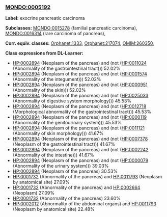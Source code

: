 
### [MONDO:0005192](http://purl.obolibrary.org/obo/MONDO_0005192)
**Label:** exocrine pancreatic carcinoma

**Subclasses:** [MONDO:0015278](http://purl.obolibrary.org/obo/MONDO_0015278) (familial pancreatic carcinoma), [MONDO:0016314](http://purl.obolibrary.org/obo/MONDO_0016314) (rare carcinoma of pancreas), 

**Corr. equiv. classes:** [Orphanet:1333](http://www.orpha.net/ORDO/Orphanet_1333), [Orphanet:217074](http://www.orpha.net/ORDO/Orphanet_217074), [OMIM:260350](http://purl.obolibrary.org/obo/OMIM_260350), 

**Class expressions from DL-Learner:**

- [HP:0002894](http://purl.obolibrary.org/obo/HP_0002894) (Neoplasm of the pancreas) and (not ([HP:0011024](http://purl.obolibrary.org/obo/HP_0011024) (Abnormality of the gastrointestinal tract))) 52.02%
- [HP:0002894](http://purl.obolibrary.org/obo/HP_0002894) (Neoplasm of the pancreas) and (not ([HP:0001574](http://purl.obolibrary.org/obo/HP_0001574) (Abnormality of the integument))) 52.02%
- [HP:0002894](http://purl.obolibrary.org/obo/HP_0002894) (Neoplasm of the pancreas) and (not ([HP:0000951](http://purl.obolibrary.org/obo/HP_0000951) (Abnormality of the skin))) 52.02%
- [HP:0002894](http://purl.obolibrary.org/obo/HP_0002894) (Neoplasm of the pancreas) and (not ([HP:0025033](http://purl.obolibrary.org/obo/HP_0025033) (Abnormality of digestive system morphology))) 45.53%
- [HP:0002894](http://purl.obolibrary.org/obo/HP_0002894) (Neoplasm of the pancreas) and (not ([HP:0012718](http://purl.obolibrary.org/obo/HP_0012718) (Morphological abnormality of the gastrointestinal tract))) 45.53%
- [HP:0002894](http://purl.obolibrary.org/obo/HP_0002894) (Neoplasm of the pancreas) and (not ([HP:0000119](http://purl.obolibrary.org/obo/HP_0000119) (Abnormality of the genitourinary system))) 45.53%
- [HP:0002894](http://purl.obolibrary.org/obo/HP_0002894) (Neoplasm of the pancreas) and (not ([HP:0011121](http://purl.obolibrary.org/obo/HP_0011121) (Abnormality of skin morphology))) 41.67%
- [HP:0002894](http://purl.obolibrary.org/obo/HP_0002894) (Neoplasm of the pancreas) and (not ([HP:0007378](http://purl.obolibrary.org/obo/HP_0007378) (Neoplasm of the gastrointestinal tract))) 41.67%
- [HP:0002894](http://purl.obolibrary.org/obo/HP_0002894) (Neoplasm of the pancreas) and (not ([HP:0002242](http://purl.obolibrary.org/obo/HP_0002242) (Abnormality of the intestine))) 41.67%
- [HP:0002894](http://purl.obolibrary.org/obo/HP_0002894) (Neoplasm of the pancreas) and (not ([HP:0000079](http://purl.obolibrary.org/obo/HP_0000079) (Abnormality of the urinary system))) 39.03%
- [HP:0002894](http://purl.obolibrary.org/obo/HP_0002894) (Neoplasm of the pancreas) 30.53%
- [HP:0001732](http://purl.obolibrary.org/obo/HP_0001732) (Abnormality of the pancreas) and [HP:0011793](http://purl.obolibrary.org/obo/HP_0011793) (Neoplasm by anatomical site) 27.09%
- [HP:0001732](http://purl.obolibrary.org/obo/HP_0001732) (Abnormality of the pancreas) and [HP:0002664](http://purl.obolibrary.org/obo/HP_0002664) (Neoplasm) 27.09%
- [HP:0001732](http://purl.obolibrary.org/obo/HP_0001732) (Abnormality of the pancreas) 23.60%
- [HP:0002012](http://purl.obolibrary.org/obo/HP_0002012) (Abnormality of the abdominal organs) and [HP:0011793](http://purl.obolibrary.org/obo/HP_0011793) (Neoplasm by anatomical site) 22.48%


